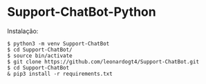 # Support-ChatBot-Python


Instalação:

```
$ python3 -m venv Support-ChatBot
$ cd Support-ChatBot/
$ source bin/activate
$ git clone https://github.com/leonardogt4/Support-ChatBot.git
$ cd Support-ChatBot
& pip3 install -r requirements.txt 

```
